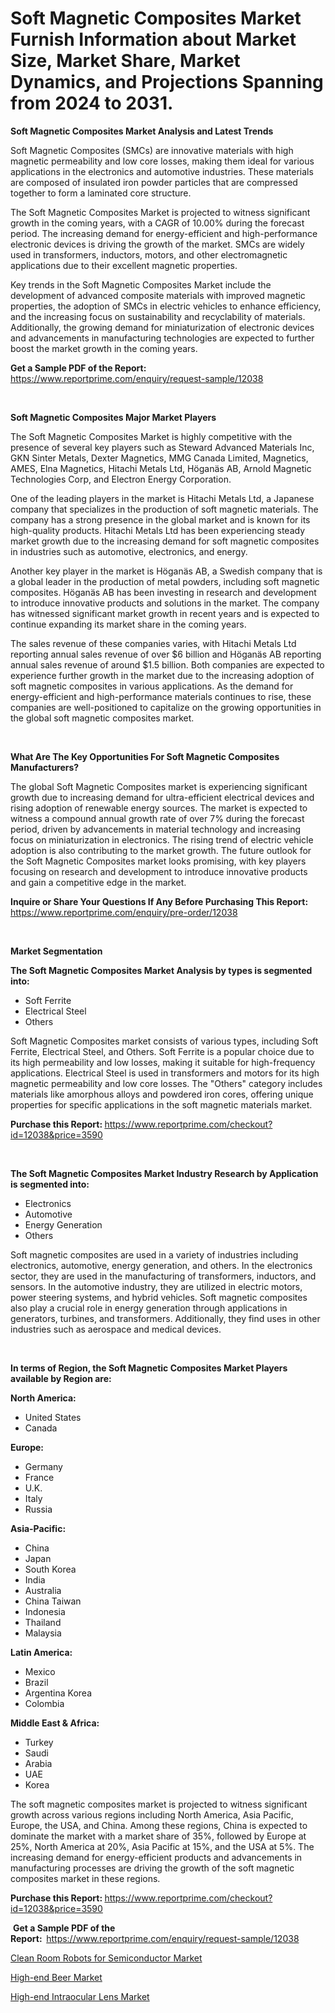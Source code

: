 <p><h1>Soft Magnetic Composites Market Furnish Information about Market Size, Market Share, Market Dynamics, and Projections Spanning from 2024 to 2031.</h1></p><p><strong>Soft Magnetic Composites Market Analysis and Latest Trends</strong></p>
<p><p>Soft Magnetic Composites (SMCs) are innovative materials with high magnetic permeability and low core losses, making them ideal for various applications in the electronics and automotive industries. These materials are composed of insulated iron powder particles that are compressed together to form a laminated core structure.</p><p>The Soft Magnetic Composites Market is projected to witness significant growth in the coming years, with a CAGR of 10.00% during the forecast period. The increasing demand for energy-efficient and high-performance electronic devices is driving the growth of the market. SMCs are widely used in transformers, inductors, motors, and other electromagnetic applications due to their excellent magnetic properties.</p><p>Key trends in the Soft Magnetic Composites Market include the development of advanced composite materials with improved magnetic properties, the adoption of SMCs in electric vehicles to enhance efficiency, and the increasing focus on sustainability and recyclability of materials. Additionally, the growing demand for miniaturization of electronic devices and advancements in manufacturing technologies are expected to further boost the market growth in the coming years.</p></p>
<p><strong>Get a Sample PDF of the Report:&nbsp;</strong> <a href="https://www.reportprime.com/enquiry/request-sample/12038">https://www.reportprime.com/enquiry/request-sample/12038</a></p>
<p>&nbsp;</p>
<p><strong>Soft Magnetic Composites Major Market Players</strong></p>
<p><p>The Soft Magnetic Composites Market is highly competitive with the presence of several key players such as Steward Advanced Materials Inc, GKN Sinter Metals, Dexter Magnetics, MMG Canada Limited, Magnetics, AMES, Elna Magnetics, Hitachi Metals Ltd, Höganäs AB, Arnold Magnetic Technologies Corp, and Electron Energy Corporation.</p><p>One of the leading players in the market is Hitachi Metals Ltd, a Japanese company that specializes in the production of soft magnetic materials. The company has a strong presence in the global market and is known for its high-quality products. Hitachi Metals Ltd has been experiencing steady market growth due to the increasing demand for soft magnetic composites in industries such as automotive, electronics, and energy.</p><p>Another key player in the market is Höganäs AB, a Swedish company that is a global leader in the production of metal powders, including soft magnetic composites. Höganäs AB has been investing in research and development to introduce innovative products and solutions in the market. The company has witnessed significant market growth in recent years and is expected to continue expanding its market share in the coming years.</p><p>The sales revenue of these companies varies, with Hitachi Metals Ltd reporting annual sales revenue of over $6 billion and Höganäs AB reporting annual sales revenue of around $1.5 billion. Both companies are expected to experience further growth in the market due to the increasing adoption of soft magnetic composites in various applications. As the demand for energy-efficient and high-performance materials continues to rise, these companies are well-positioned to capitalize on the growing opportunities in the global soft magnetic composites market.</p></p>
<p>&nbsp;</p>
<p><strong>What Are The Key Opportunities For Soft Magnetic Composites Manufacturers?</strong></p>
<p><p>The global Soft Magnetic Composites market is experiencing significant growth due to increasing demand for ultra-efficient electrical devices and rising adoption of renewable energy sources. The market is expected to witness a compound annual growth rate of over 7% during the forecast period, driven by advancements in material technology and increasing focus on miniaturization in electronics. The rising trend of electric vehicle adoption is also contributing to the market growth. The future outlook for the Soft Magnetic Composites market looks promising, with key players focusing on research and development to introduce innovative products and gain a competitive edge in the market.</p></p>
<p><strong>Inquire or Share Your Questions If Any Before Purchasing This Report:</strong> <a href="https://www.reportprime.com/enquiry/pre-order/12038">https://www.reportprime.com/enquiry/pre-order/12038</a></p>
<p>&nbsp;</p>
<p><strong>Market Segmentation</strong></p>
<p><strong>The Soft Magnetic Composites Market Analysis by types is segmented into:</strong></p>
<p><ul><li>Soft Ferrite</li><li>Electrical Steel</li><li>Others</li></ul></p>
<p><p>Soft Magnetic Composites market consists of various types, including Soft Ferrite, Electrical Steel, and Others. Soft Ferrite is a popular choice due to its high permeability and low losses, making it suitable for high-frequency applications. Electrical Steel is used in transformers and motors for its high magnetic permeability and low core losses. The "Others" category includes materials like amorphous alloys and powdered iron cores, offering unique properties for specific applications in the soft magnetic materials market.</p></p>
<p><strong>Purchase this Report:&nbsp;</strong><a href="https://www.reportprime.com/checkout?id=12038&price=3590">https://www.reportprime.com/checkout?id=12038&price=3590</a></p>
<p>&nbsp;</p>
<p><strong>The Soft Magnetic Composites Market Industry Research by Application is segmented into:</strong></p>
<p><ul><li>Electronics</li><li>Automotive</li><li>Energy Generation</li><li>Others</li></ul></p>
<p><p>Soft magnetic composites are used in a variety of industries including electronics, automotive, energy generation, and others. In the electronics sector, they are used in the manufacturing of transformers, inductors, and sensors. In the automotive industry, they are utilized in electric motors, power steering systems, and hybrid vehicles. Soft magnetic composites also play a crucial role in energy generation through applications in generators, turbines, and transformers. Additionally, they find uses in other industries such as aerospace and medical devices.</p></p>
<p>&nbsp;</p>
<p><strong>In terms of Region, the Soft Magnetic Composites Market Players available by Region are:</strong></p>
<p>
    <p> <strong> North America: </strong>
        <ul>
            <li>United States</li>
            <li>Canada</li>
        </ul>
        </p> 
    <p> <strong> Europe: </strong>
        <ul>
            <li>Germany</li>
            <li>France</li>
            <li>U.K.</li>
            <li>Italy</li>
            <li>Russia</li>
        </ul>
        </p> 
    <p> <strong> Asia-Pacific: </strong>
        <ul>
            <li>China</li>
            <li>Japan</li>
            <li>South Korea</li>
            <li>India</li>
            <li>Australia</li>
            <li>China Taiwan</li>
            <li>Indonesia</li>
            <li>Thailand</li>
            <li>Malaysia</li>
        </ul>
        </p> 
    <p> <strong> Latin America: </strong>
        <ul>
            <li>Mexico</li>
            <li>Brazil</li>
            <li>Argentina Korea</li>
            <li>Colombia</li>
        </ul>
        </p> 
    <p> <strong> Middle East & Africa: </strong>
        <ul>
            <li>Turkey</li>
            <li>Saudi</li>
            <li>Arabia</li>
            <li>UAE</li>
            <li>Korea</li>
        </ul>
    </p>
    </p>
<p><p>The soft magnetic composites market is projected to witness significant growth across various regions including North America, Asia Pacific, Europe, the USA, and China. Among these regions, China is expected to dominate the market with a market share of 35%, followed by Europe at 25%, North America at 20%, Asia Pacific at 15%, and the USA at 5%. The increasing demand for energy-efficient products and advancements in manufacturing processes are driving the growth of the soft magnetic composites market in these regions.</p></p>
<p><strong>Purchase this Report: </strong><a href="https://www.reportprime.com/checkout?id=12038&price=3590">https://www.reportprime.com/checkout?id=12038&price=3590</a></p>
<p>&nbsp;<strong>Get a Sample PDF of the Report:&nbsp;&nbsp;</strong><a href="https://www.reportprime.com/enquiry/request-sample/12038">https://www.reportprime.com/enquiry/request-sample/12038</a></p>
<p><strong></strong></p>
<p><p><a href="https://view.publitas.com/reportprime-1/clean-room-robots-for-semiconductor-market-size-market-share-and-global-market-analysis-report-2023-2030/">Clean Room Robots for Semiconductor Market</a></p><p><a href="https://view.publitas.com/reportprime-1/high-end-beer-market-size-growth-outlook-from-2023-to-2030-projecting-at-markets-trends-analysis-by-application-regional-outlook-and-revenue/">High-end Beer Market</a></p><p><a href="https://view.publitas.com/reportprime-1/high-end-intraocular-lens-market-research-report-unlocks-analysis-on-the-market-financial-status-market-size-and-market-revenue-upto-2030/">High-end Intraocular Lens Market</a></p></p>